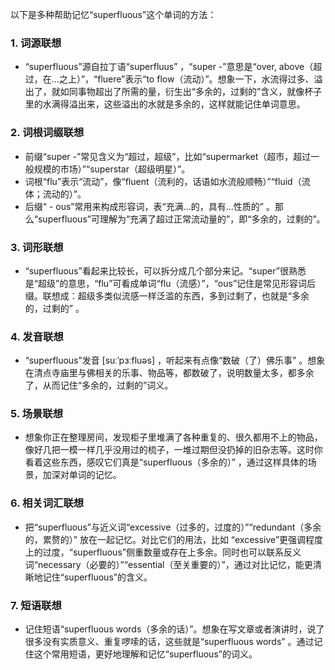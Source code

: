以下是多种帮助记忆“superfluous”这个单词的方法：

### 1. 词源联想
 - “superfluous”源自拉丁语“superfluus” ，“super -”意思是“over, above（超过，在…之上）”，“fluere”表示“to flow（流动）”。想象一下，水流得过多、溢出了，就如同事物超出了所需的量，衍生出“多余的，过剩的”含义，就像杯子里的水满得溢出来，这些溢出的水就是多余的，这样就能记住单词意思。

### 2. 词根词缀联想
 - 前缀“super -”常见含义为“超过，超级”，比如“supermarket（超市，超过一般规模的市场）”“superstar（超级明星）”。
 - 词根“flu”表示“流动”，像“fluent（流利的，话语如水流般顺畅）”“fluid（流体；流动的）”。
 - 后缀“ - ous”常用来构成形容词，表“充满…的，具有…性质的” 。那么“superfluous”可理解为“充满了超过正常流动量的”，即“多余的，过剩的”。

### 3. 词形联想
 - “superfluous”看起来比较长，可以拆分成几个部分来记。“super”很熟悉是“超级”的意思，“flu”可看成单词“flu（流感）”，“ous”记住是常见形容词后缀。联想成：超级多类似流感一样泛滥的东西，多到过剩了，也就是“多余的，过剩的” 。

### 4. 发音联想
 - “superfluous”发音 [suːˈpɜːfluəs] ，听起来有点像“数破（了）佛乐事” 。想象在清点寺庙里与佛相关的乐事、物品等，都数破了，说明数量太多，都多余了，从而记住“多余的，过剩的”词义。

### 5. 场景联想
 - 想象你正在整理房间，发现柜子里堆满了各种重复的、很久都用不上的物品，像好几把一模一样几乎没用过的梳子，一堆过期但没扔掉的旧杂志等。这时你看着这些东西，感叹它们真是“superfluous（多余的）” ，通过这样具体的场景，加深对单词的记忆。

### 6. 相关词汇联想
 - 把“superfluous”与近义词“excessive（过多的，过度的）”“redundant（多余的，累赘的）” 放在一起记忆。对比它们的用法，比如 “excessive”更强调程度上的过度，“superfluous”侧重数量或存在上多余。同时也可以联系反义词“necessary（必要的）”“essential（至关重要的）”，通过对比记忆，能更清晰地记住“superfluous”的含义。

### 7. 短语联想
 - 记住短语“superfluous words（多余的话）”。想象在写文章或者演讲时，说了很多没有实质意义、重复啰嗦的话，这些就是“superfluous words” 。通过记住这个常用短语，更好地理解和记忆“superfluous”的词义。 